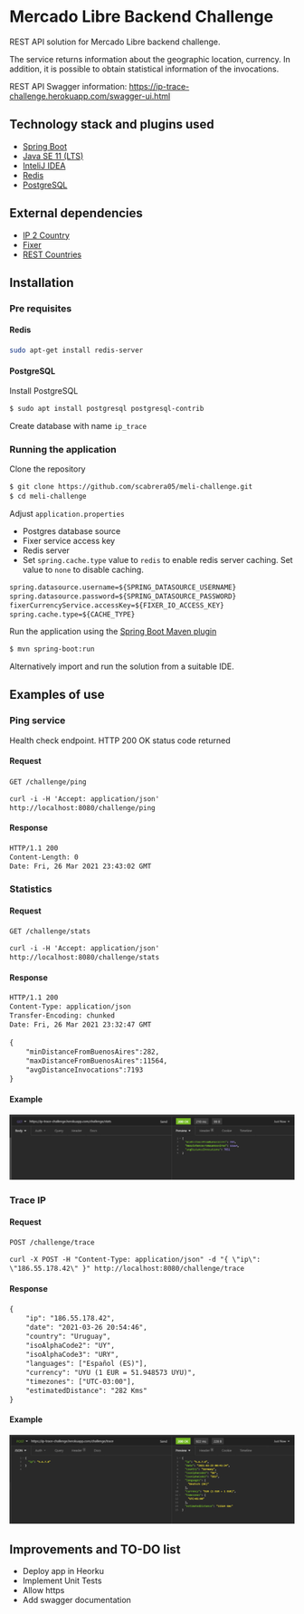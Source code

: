 # Mercado Libre Backend Challenge

REST API solution for Mercado Libre backend challenge.

The service returns information about the geographic location, currency. In addition, it is possible to obtain statistical information of the invocations.

REST API Swagger information: https://ip-trace-challenge.herokuapp.com/swagger-ui.html

## Technology stack and plugins used

* [Spring Boot]("https://spring.io/projects/spring-boot")
* [Java SE 11 (LTS)]("https://www.oracle.com/java/technologies/javase-downloads.html)
* [InteliJ IDEA]("https://www.jetbrains.com/es-es/idea/")
* [Redis]("https://redis.io/")
* [PostgreSQL]("https://www.postgresql.org/")

## External dependencies

* [IP 2 Country]("https://ip2country.info/")
* [Fixer]("https://fixer.io/")
* [REST Countries]("https://restcountries.eu/")

## Installation

### Pre requisites

#### Redis

```bash
sudo apt-get install redis-server
```

#### PostgreSQL

Install PostgreSQL

```bash
$ sudo apt install postgresql postgresql-contrib
```

Create database with name `ip_trace`

### Running the application

Clone the repository

```bash
$ git clone https://github.com/scabrera05/meli-challenge.git
$ cd meli-challenge
```

Adjust `application.properties`

* Postgres database source
* Fixer service access key
* Redis server
* Set `spring.cache.type` value to `redis` to enable redis server caching. Set value to `none` to disable caching.

```properties
spring.datasource.username=${SPRING_DATASOURCE_USERNAME}
spring.datasource.password=${SPRING_DATASOURCE_PASSWORD}
fixerCurrencyService.accessKey=${FIXER_IO_ACCESS_KEY}
spring.cache.type=${CACHE_TYPE}
```

Run the application using the [Spring Boot Maven plugin]("https://docs.spring.io/spring-boot/docs/current/maven-plugin/reference/htmlsingle/")

```bash
$ mvn spring-boot:run
```

Alternatively import and run the solution from a suitable IDE.

## Examples of use

### Ping service

Health check endpoint. HTTP 200 OK status code returned

#### Request

`GET /challenge/ping`

    curl -i -H 'Accept: application/json' http://localhost:8080/challenge/ping

#### Response

    HTTP/1.1 200
    Content-Length: 0
    Date: Fri, 26 Mar 2021 23:43:02 GMT

### Statistics

#### Request

`GET /challenge/stats`

    curl -i -H 'Accept: application/json' http://localhost:8080/challenge/stats

#### Response

    HTTP/1.1 200
    Content-Type: application/json
    Transfer-Encoding: chunked
    Date: Fri, 26 Mar 2021 23:32:47 GMT
    
    {
        "minDistanceFromBuenosAires":282,
        "maxDistanceFromBuenosAires":11564,
        "avgDistanceInvocations":7193
    }

#### Example

![img.png](screenshots/stats_service.png)

### Trace IP

#### Request

`POST /challenge/trace`

    curl -X POST -H "Content-Type: application/json" -d "{ \"ip\": \"186.55.178.42\" }" http://localhost:8080/challenge/trace

#### Response

    {
        "ip": "186.55.178.42",
        "date": "2021-03-26 20:54:46",
        "country": "Uruguay",
        "isoAlphaCode2": "UY",
        "isoAlphaCode3": "URY",
        "languages": ["Español (ES)"],
        "currency": "UYU (1 EUR = 51.948573 UYU)",
        "timezones": ["UTC-03:00"],
        "estimatedDistance": "282 Kms"
    }

#### Example

![trace service](screenshots/trace_service.png)

## Improvements and TO-DO list

* Deploy app in Heorku
* Implement Unit Tests
* Allow https
* Add swagger documentation